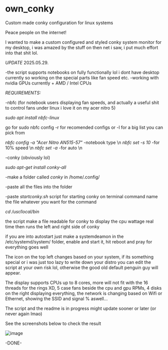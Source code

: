 # own_conky
Custom made conky configuration for linux systems

Peace people on the internet!

I wanted to make a custom configured and styled conky system monitor for my desktop, i was amazed by the stuff on then net i saw, i put much effort into that shit lol.

*UPDATE* 2025.05.29.

-the script supports notebooks on fully functionally lol i dont have desktop currently so working on the special parts like fan speed etc.
-working with nvidia GPUs currently + AMD / Intel CPUs

*REQUIREMENTS:*

-nbfc (for notebook users displaying fan speeds, and actually a useful shit to control fans under linux i love it on my acer nitro 5)

*sudo apt install nbfc-linux*

go for sudo nbfc config -r for recomended configs or -l for a big list you can pick from

*nbfc config -a "Acer Nitro AN515-57"* -notebook type \n
*nbfc set -s 10* -for 10% speed \n
*nbfc set -a* -for auto \n

-conky (obviously lol)

*sudo apt-get install conky-all*

-make a folder called *conky* in /home/.config/

-paste all the files into the folder

-paste *startconky.sh* script for starting conky on terminal command name the file whatever you want for the command

*cd /usr/local/bin*

the script make a file readable for conky to display the cpu wattage real time then runs the left and right side of conky

if you are into autostart just make a systemdeamon in the /etc/systemd/system/ folder, enable and start it, hit reboot and pray for everything goes well

The icon on the top left changes based on your system, if its something special or i was just too lazy to write down your distro you can edit the script at your own risk lol, otherwise the good old default penguin guy will appear.

The display supports CPUs up to 8 cores, more will not fit with the 16 threads for the rings XD, 5 case fans beside the cpu and gpu RPMs, 4 disks on the right displaying everything, the network is changing based on Wifi or Ethernet, showing the SSID and signal % aswell...

The script and the readme is in progress might update sooner or later (or never again lmao)

See the screenshots below to check the result

![image](https://github.com/user-attachments/assets/ef6501cd-644d-4100-ae94-af68cbb493be)


-DONE-

